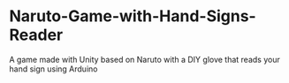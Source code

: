 # Naruto-Game-with-Hand-Signs-Reader
A game made with Unity based on Naruto with a DIY glove that reads your hand sign using Arduino
